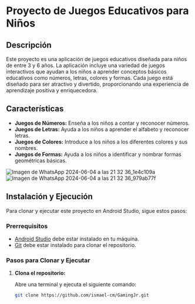 # Proyecto de Juegos Educativos para Niños

## Descripción

Este proyecto es una aplicación de juegos educativos diseñada para niños de entre 3 y 6 años. La aplicación incluye una variedad de juegos interactivos que ayudan a los niños a aprender conceptos básicos educativos como números, letras, colores y formas. Cada juego está diseñado para ser atractivo y divertido, proporcionando una experiencia de aprendizaje positiva y enriquecedora.

## Características

- **Juegos de Números:** Enseña a los niños a contar y reconocer números.
- **Juegos de Letras:** Ayuda a los niños a aprender el alfabeto y reconocer letras.
- **Juegos de Colores:** Introduce a los niños a los diferentes colores y sus nombres.
- **Juegos de Formas:** Ayuda a los niños a identificar y nombrar formas geométricas básicas.

![Imagen de WhatsApp 2024-06-04 a las 21 32 36_1e4c109a](https://github.com/ismael-cm/GamingJr/assets/88692059/4b6cf71d-66a2-43d8-b796-8c137f9196dd)
![Imagen de WhatsApp 2024-06-04 a las 21 32 36_979ab77f](https://github.com/ismael-cm/GamingJr/assets/88692059/97216390-9bbf-411a-a643-7b1572eaf7a2)


## Instalación y Ejecución

Para clonar y ejecutar este proyecto en Android Studio, sigue estos pasos:

### Prerrequisitos

- [Android Studio](https://developer.android.com/studio) debe estar instalado en tu máquina.
- [Git](https://git-scm.com/) debe estar instalado para clonar el repositorio.

### Pasos para Clonar y Ejecutar

1. **Clona el repositorio:**

   Abre una terminal y ejecuta el siguiente comando:
   ```sh
   git clone https://github.com/ismael-cm/GamingJr.git


